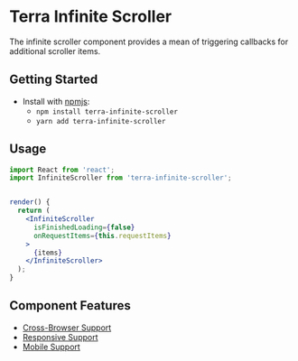 # Terra Infinite Scroller

The infinite scroller component provides a mean of triggering callbacks for additional scroller items.

## Getting Started

- Install with [npmjs](https://www.npmjs.com):
  - `npm install terra-infinite-scroller`
  - `yarn add terra-infinite-scroller`

## Usage

```jsx
import React from 'react';
import InfiniteScroller from 'terra-infinite-scroller';


render() {
  return (
    <InfiniteScroller
      isFinishedLoading={false}
      onRequestItems={this.requestItems}
    >
      {items}
    </InfiniteScroller>
  );
}

```

## Component Features
* [Cross-Browser Support](https://github.com/cerner/terra-core/wiki/Component-Features#cross-browser-support)
* [Responsive Support](https://github.com/cerner/terra-core/wiki/Component-Features#responsive-support)
* [Mobile Support](https://github.com/cerner/terra-core/wiki/Component-Features#mobile-support)

